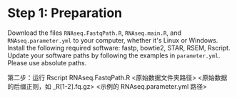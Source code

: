 # Step 1: Preparation

Download the files `RNAseq.FastqPath.R`, `RNAseq.main.R`, and `RNAseq.parameter.yml` to your computer, whether it's Linux or Windows.  
Install the following required software: fastp, bowtie2, STAR, RSEM, Rscript.  
Update your software paths by following the examples in `parameter.yml`. Please use absolute paths.  



第二步：运行 Rscript RNAseq.FastqPath.R <原始数据文件夹路径> <原始数据的后缀正则，如 _R[1-2].fq.gz> <示例的 RNAseq.parameter.yml 路径>
